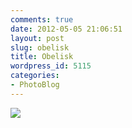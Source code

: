 ```yaml
---
comments: true
date: 2012-05-05 21:06:51
layout: post
slug: obelisk
title: Obelisk
wordpress_id: 5115
categories:
- PhotoBlog
---
```


![](http://ryanfitzer.com/main/wp-content/uploads/2012/05/2012-03-31-at-12-08-37.jpg)
